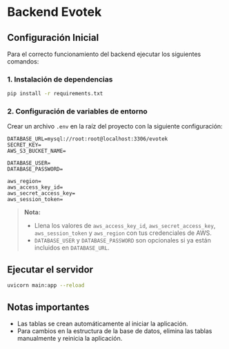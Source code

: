# Backend Evotek

## Configuración Inicial

Para el correcto funcionamiento del backend ejecutar los siguientes comandos:

### 1. Instalación de dependencias
```bash
pip install -r requirements.txt
```

### 2. Configuración de variables de entorno

Crear un archivo `.env` en la raíz del proyecto con la siguiente configuración:

```
DATABASE_URL=mysql://root:root@localhost:3306/evotek
SECRET_KEY=
AWS_S3_BUCKET_NAME=

DATABASE_USER=
DATABASE_PASSWORD=

aws_region=
aws_access_key_id=
aws_secret_access_key=
aws_session_token=
```

> **Nota:**  
> - Llena los valores de `aws_access_key_id`, `aws_secret_access_key`, `aws_session_token` y `aws_region` con tus credenciales de AWS.
> - `DATABASE_USER` y `DATABASE_PASSWORD` son opcionales si ya están incluidos en `DATABASE_URL`.

## Ejecutar el servidor
```bash
uvicorn main:app --reload
```

## Notas importantes
- Las tablas se crean automáticamente al iniciar la aplicación.
- Para cambios en la estructura de la base de datos, elimina las tablas manualmente y reinicia la aplicación.